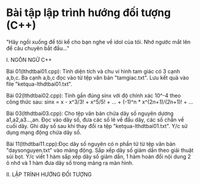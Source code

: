# Bài tập lập trình hướng đối tượng (C++)
"Hãy ngồi xuống để tôi kể cho bạn nghe về idol của tôi. Nhớ ngước mắt lên để câu chuyên bắt đầu..."

I. NGÔN NGỮ C++

Bài 01(lthdtbai01.cpp): Tính diện tích và chu vi hình tam giác có 3 cạnh a,b,c. Ba cạnh a,b,c đọc vào
từ tệp văn bản "tamgiac.txt". Lưu kết quả vào file "ketqua-lthdtbai01.txt".

Bài 02(lthdtbai02.cpp): Tính gần đúng sinx với độ chính xác 10^-4 theo công thức sau:
sinx = x - x^3/3! + x^5/5! + ... + (-1)^n * x^(2*n+1)/(2*n+1)! + ...

Bài 03(lthdtbai03.cpp): Cho tệp văn bản chứa dãy số nguyên dương a1,a2,a3...,an.
Đọc vào dãy số, đưa các số lẻ về đầu dãy, các số chẵn về cuối dãy.
Ghi dãy số sau khi thay đổi ra tệp "ketqua-lthdtbai01.txt". Y/c sử dụng mạng động chứa dãy số.

Bài 11(lthdtbai11.cpp):Đọc dãy số nguyên có n phần tử từ tệp văn bản "daysonguyen.txt" vào mảng động.
Sắp xếp dãy số giảm dần theo giải thuật sủi bọt. Y/c viết 1 hàm sắp xếp dãy số giảm dần,
1 hàm hoán đổi nội dung 2 ô nhớ và 1 hàm đưa dãy số trong mảng ra màn hình.

II. LẬP TRÌNH HƯỚNG ĐỐI TƯỢNG